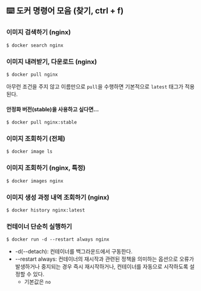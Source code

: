 ## ⌨️ 도커 명령어 모음 (찾기, ctrl + f)

### 이미지 검색하기 (nginx)
```
$ docker search nginx
```

### 이미지 내려받기, 다운로드 (nginx)
```
$ docker pull nginx
```
아무런 조건을 주지 않고 이름만으로 `pull`을 수행하면 기본적으로 `latest` 태그가 적용된다.

#### 안정화 버전(stable)을 사용하고 싶다면...
```
$ docker pull nginx:stable
```

### 이미지 조회하기 (전체)
```
$ docker image ls
```

### 이미지 조회하기 (nginx, 특정)
```
$ docker images nginx
```

### 이미지 생성 과정 내역 조회하기 (nginx)
```
$ docker history nginx:latest
```

### 컨테이너 단순히 실행하기
```
$ docker run -d --restart always nginx
```
- -d(--detach): 컨테이너를 백그라운드에서 구동한다.
- --restart always: 컨테이너의 재시작과 관련된 정책을 의미하는 옵션으로 오류가 발생하거나 중지되는 경우 즉시 재시작하거나, 컨테이너를 자동으로 시작하도록 설정할 수 있다.
  - 기본값은 `no`


